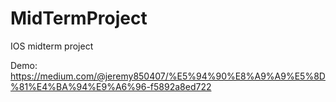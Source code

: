 # MidTermProject
IOS midterm project

Demo:<br />
https://medium.com/@jeremy850407/%E5%94%90%E8%A9%A9%E5%8D%81%E4%BA%94%E9%A6%96-f5892a8ed722
